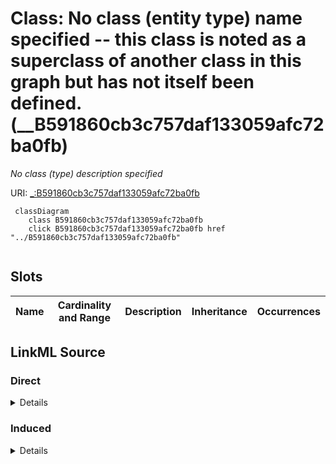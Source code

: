 

# Class: No class (entity type) name specified -- this class is noted as a superclass of another class in this graph but has not itself been defined. (__B591860cb3c757daf133059afc72ba0fb)


_No class (type) description specified_







URI: [_:B591860cb3c757daf133059afc72ba0fb](_:B591860cb3c757daf133059afc72ba0fb)






```mermaid
 classDiagram
    class B591860cb3c757daf133059afc72ba0fb
    click B591860cb3c757daf133059afc72ba0fb href "../B591860cb3c757daf133059afc72ba0fb"
      
```




<!-- no inheritance hierarchy -->


## Slots

| Name | Cardinality and Range | Description | Inheritance | Occurrences |
| ---  | --- | --- | --- | --- |














## LinkML Source

<!-- TODO: investigate https://stackoverflow.com/questions/37606292/how-to-create-tabbed-code-blocks-in-mkdocs-or-sphinx -->

### Direct

<details>

```yaml
name: __B591860cb3c757daf133059afc72ba0fb
conforms_to: No schema conformance document specified
description: No class (type) description specified
title: No class (entity type) name specified -- this class is noted as a superclass
  of another class in this graph but has not itself been defined.
from_schema: sawgraph-kg
rank: 1000
class_uri: _:B591860cb3c757daf133059afc72ba0fb

```
</details>

### Induced

<details>

```yaml
name: __B591860cb3c757daf133059afc72ba0fb
conforms_to: No schema conformance document specified
description: No class (type) description specified
title: No class (entity type) name specified -- this class is noted as a superclass
  of another class in this graph but has not itself been defined.
from_schema: sawgraph-kg
rank: 1000
class_uri: _:B591860cb3c757daf133059afc72ba0fb

```
</details>